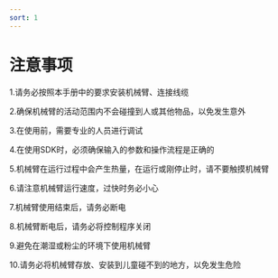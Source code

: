 ```yaml
---
sort: 1
---
```


# 注意事项

1.请务必按照本手册中的要求安装机械臂、连接线缆

2.确保机械臂的活动范围内不会碰撞到人或其他物品，以免发生意外

3.在使用前，需要专业的人员进行调试

4.在使用SDK时，必须确保输入的参数和操作流程是正确的

5.机械臂在运行过程中会产生热量，在运行或刚停止时，请不要触摸机械臂

6.请注意机械臂运行速度，过快时务必小心

7.机械臂使用结束后，请务必断电

8.机械臂断电后，请务必将控制程序关闭

9.避免在潮湿或粉尘的环境下使用机械臂

10.请务必将机械臂存放、安装到儿童碰不到的地方，以免发生危险
